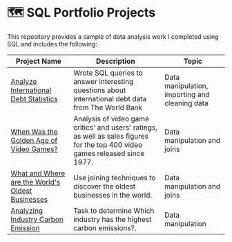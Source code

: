 # 🗺 SQL Portfolio Projects
This repository provides a sample of data analysis work I completed using SQL and includes the following:

| Project Name  | Description | Topic | 
| ------------- | ------------- | ------------- |
| [Analyze International Debt Statistics](https://github.com/wojciechwanta/SQL-Portfolio-Projects/tree/main/Analyze_International_Debt_Statistics)  | Wrote SQL queries to answer interesting questions about international debt data from The World Bank  | Data manipulation, importing and cleaning data  |
| [When Was the Golden Age of Video Games?](https://github.com/wojciechwanta/SQL-Portfolio-Projects/tree/main/When-Was-the-Golden-Age-of-Video-Games) | Analysis of video game critics' and users' ratings, as well as sales figures for the top 400 video games released since 1977.  | Data manipulation and joins |
|[What and Where are the World's Oldest Businesses](https://github.com/wojciechwanta/SQL-Portfolio-Projects/tree/main/What-and-Where-are-the%20World's-Oldest-Businesses)  | Use joining techniques to discover the oldest businesses in the world.  | Data manipulation and joins |
|[Analyzing Industry Carbon Emission](https://github.com/wojciechwanta/SQL-Portfolio-Projects/tree/main/Analyzing-Industry-Carbon-Emission) | Task to determine Which industry has the highest carbon emissions?. | Data manipulation |
